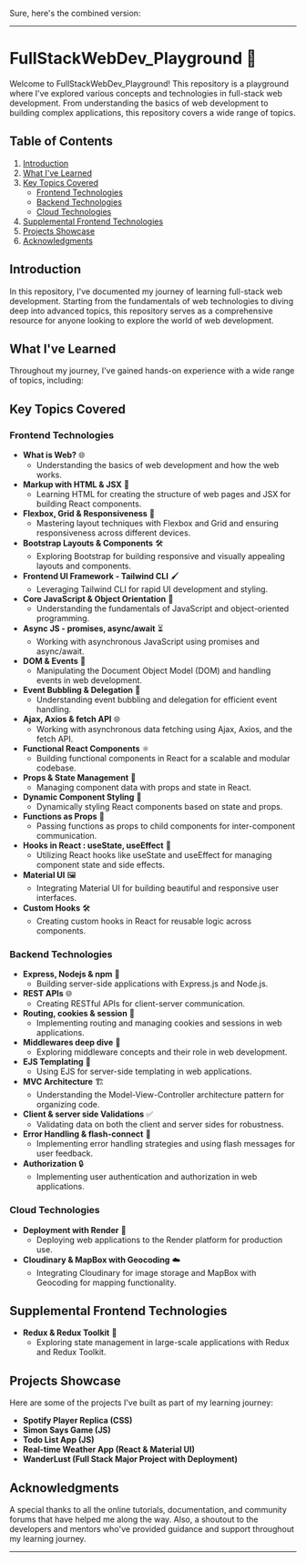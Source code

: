 Sure, here's the combined version:

---

# FullStackWebDev_Playground 🚀

Welcome to FullStackWebDev_Playground! This repository is a playground where I've explored various concepts and technologies in full-stack web development. From understanding the basics of web development to building complex applications, this repository covers a wide range of topics.

## Table of Contents

1. [Introduction](#introduction)
2. [What I've Learned](#what-ive-learned)
3. [Key Topics Covered](#key-topics-covered)
   - [Frontend Technologies](#frontend-technologies)
   - [Backend Technologies](#backend-technologies)
   - [Cloud Technologies](#cloud-technologies)
4. [Supplemental Frontend Technologies](#supplemental-frontend-technologies)
5. [Projects Showcase](#projects-showcase)
6. [Acknowledgments](#acknowledgments)

## Introduction

In this repository, I've documented my journey of learning full-stack web development. Starting from the fundamentals of web technologies to diving deep into advanced topics, this repository serves as a comprehensive resource for anyone looking to explore the world of web development.

## What I've Learned

Throughout my journey, I've gained hands-on experience with a wide range of topics, including:

## Key Topics Covered

### Frontend Technologies

- **What is Web?** 🌐
  - Understanding the basics of web development and how the web works.
- **Markup with HTML & JSX** 🎨
  - Learning HTML for creating the structure of web pages and JSX for building React components.
- **Flexbox, Grid & Responsiveness** 📐
  - Mastering layout techniques with Flexbox and Grid and ensuring responsiveness across different devices.
- **Bootstrap Layouts & Components** 🛠️
  - Exploring Bootstrap for building responsive and visually appealing layouts and components.
- **Frontend UI Framework - Tailwind CLI** 🖌️
  - Leveraging Tailwind CLI for rapid UI development and styling.
- **Core JavaScript & Object Orientation** 🚀
  - Understanding the fundamentals of JavaScript and object-oriented programming.
- **Async JS - promises, async/await** ⏳
  - Working with asynchronous JavaScript using promises and async/await.
- **DOM & Events** 🎉
  - Manipulating the Document Object Model (DOM) and handling events in web development.
- **Event Bubbling & Delegation** 🔄
  - Understanding event bubbling and delegation for efficient event handling.
- **Ajax, Axios & fetch API** 🌐
  - Working with asynchronous data fetching using Ajax, Axios, and the fetch API.
- **Functional React Components** ⚛️
  - Building functional components in React for a scalable and modular codebase.
- **Props & State Management** 🔗
  - Managing component data with props and state in React.
- **Dynamic Component Styling** 🎨
  - Dynamically styling React components based on state and props.
- **Functions as Props** 📝
  - Passing functions as props to child components for inter-component communication.
- **Hooks in React : useState, useEffect** 🎣
  - Utilizing React hooks like useState and useEffect for managing component state and side effects.
- **Material UI** 🖼️
  - Integrating Material UI for building beautiful and responsive user interfaces.
- **Custom Hooks** 🛠️
  - Creating custom hooks in React for reusable logic across components.

### Backend Technologies

- **Express, Nodejs & npm** 🚀
  - Building server-side applications with Express.js and Node.js.
- **REST APIs** 🌐
  - Creating RESTful APIs for client-server communication.
- **Routing, cookies & session** 🍪
  - Implementing routing and managing cookies and sessions in web applications.
- **Middlewares deep dive** 🔄
  - Exploring middleware concepts and their role in web development.
- **EJS Templating** 📄
  - Using EJS for server-side templating in web applications.
- **MVC Architecture** 🏗️
  - Understanding the Model-View-Controller architecture pattern for organizing code.
- **Client & server side Validations** ✅
  - Validating data on both the client and server sides for robustness.
- **Error Handling & flash-connect** 🛑
  - Implementing error handling strategies and using flash messages for user feedback.
- **Authorization** 🔒
  - Implementing user authentication and authorization in web applications.

### Cloud Technologies

- **Deployment with Render** 🚀
  - Deploying web applications to the Render platform for production use.
- **Cloudinary & MapBox with Geocoding** ☁️
  - Integrating Cloudinary for image storage and MapBox with Geocoding for mapping functionality.

## Supplemental Frontend Technologies

- **Redux & Redux Toolkit** 🔄
  - Exploring state management in large-scale applications with Redux and Redux Toolkit.

## Projects Showcase

Here are some of the projects I've built as part of my learning journey:

- **Spotify Player Replica (CSS)**
- **Simon Says Game (JS)**
- **Todo List App (JS)**
- **Real-time Weather App (React & Material UI)**
- **WanderLust (Full Stack Major Project with Deployment)**

## Acknowledgments

A special thanks to all the online tutorials, documentation, and community forums that have helped me along the way. Also, a shoutout to the developers and mentors who've provided guidance and support throughout my learning journey.

--- 
